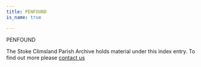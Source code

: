 ```yaml
---
title: PENFOUND
is_name: true

---
```


PENFOUND


The Stoke Climsland Parish Archive holds material under this index entry. To find out more please [contact us](/contact/)
